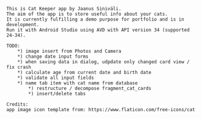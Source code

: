     This is Cat Keeper app by Jaanus Siniväli.
    The aim of the app is to store useful info about your cats.
    It is currently fulfilling a demo purpose for portfolio and is in development.
    Run it with Android Studio using AVD with API version 34 (supported 24-34).

    TODO:
        *) image insert from Photos and Camera
        *) change date input forms
        *) when saving data in dialog, udpdate only changed card view / fix crash
        *) calculate age from current date and birth date
        *) validate all input fields
        *) name tab item with cat name from database
            *) restructure / decompose fragment_cat_cards
            *) insert/delete tabs

    Credits:
    app image icon template from: https://www.flaticon.com/free-icons/cat